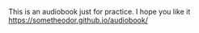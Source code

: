 This is an audiobook just for practice.
I hope you like it
https://sometheodor.github.io/audiobook/
